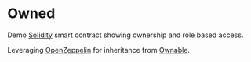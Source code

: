 # Owned

Demo [Solidity](https://solidity.readthedocs.io/en/v0.6.1) smart contract showing ownership and role based access.

Leveraging [OpenZeppelin](https://openzeppelin.com/contracts) for inheritance from [Ownable](https://docs.openzeppelin.com/contracts/2.x/api/ownership#Ownable).
